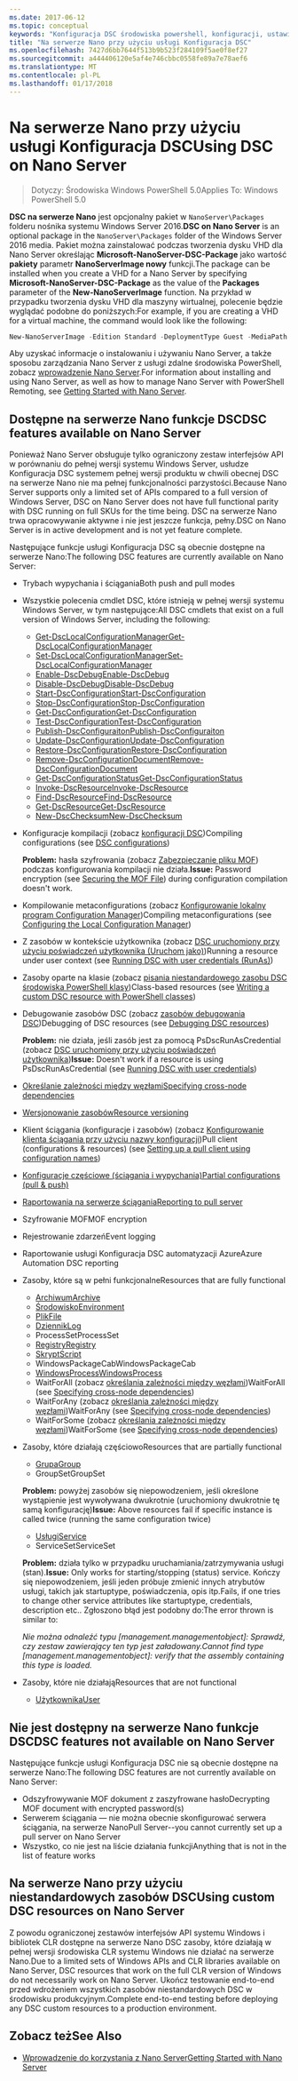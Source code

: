 ```yaml
---
ms.date: 2017-06-12
ms.topic: conceptual
keywords: "Konfiguracja DSC środowiska powershell, konfiguracji, ustawienia"
title: "Na serwerze Nano przy użyciu usługi Konfiguracja DSC"
ms.openlocfilehash: 7427d6bb7644f513b9b523f284109f5ae0f8ef27
ms.sourcegitcommit: a444406120e5af4e746cbbc0558fe89a7e78aef6
ms.translationtype: MT
ms.contentlocale: pl-PL
ms.lasthandoff: 01/17/2018
---
```

# <a name="using-dsc-on-nano-server"></a><span data-ttu-id="0bdb8-103">Na serwerze Nano przy użyciu usługi Konfiguracja DSC</span><span class="sxs-lookup"><span data-stu-id="0bdb8-103">Using DSC on Nano Server</span></span>

> <span data-ttu-id="0bdb8-104">Dotyczy: Środowiska Windows PowerShell 5.0</span><span class="sxs-lookup"><span data-stu-id="0bdb8-104">Applies To: Windows PowerShell 5.0</span></span>

<span data-ttu-id="0bdb8-105">**DSC na serwerze Nano** jest opcjonalny pakiet w `NanoServer\Packages` folderu nośnika systemu Windows Server 2016.</span><span class="sxs-lookup"><span data-stu-id="0bdb8-105">**DSC on Nano Server** is an optional package in the `NanoServer\Packages` folder of the Windows Server 2016 media.</span></span> <span data-ttu-id="0bdb8-106">Pakiet można zainstalować podczas tworzenia dysku VHD dla Nano Server określając **Microsoft-NanoServer-DSC-Package** jako wartość **pakiety** parametr **NanoServerImage nowy**  funkcji.</span><span class="sxs-lookup"><span data-stu-id="0bdb8-106">The package can be installed when you create a VHD for a Nano Server by specifying **Microsoft-NanoServer-DSC-Package** as the value of the **Packages** parameter of the **New-NanoServerImage** function.</span></span> <span data-ttu-id="0bdb8-107">Na przykład w przypadku tworzenia dysku VHD dla maszyny wirtualnej, polecenie będzie wyglądać podobne do poniższych:</span><span class="sxs-lookup"><span data-stu-id="0bdb8-107">For example, if you are creating a VHD for a virtual machine, the command would look like the following:</span></span>

```powershell
New-NanoServerImage -Edition Standard -DeploymentType Guest -MediaPath f:\ -BasePath .\Base -TargetPath .\Nano1\Nano.vhd -ComputerName Nano1 -Packages Microsoft-NanoServer-DSC-Package
```

<span data-ttu-id="0bdb8-108">Aby uzyskać informacje o instalowaniu i używaniu Nano Server, a także sposobu zarządzania Nano Server z usługi zdalne środowiska PowerShell, zobacz [wprowadzenie Nano Server](https://technet.microsoft.com/en-us/library/mt126167.aspx).</span><span class="sxs-lookup"><span data-stu-id="0bdb8-108">For information about installing and using Nano Server, as well as how to manage Nano Server with PowerShell Remoting, see [Getting Started with Nano Server](https://technet.microsoft.com/en-us/library/mt126167.aspx).</span></span>


## <a name="dsc-features-available-on-nano-server"></a><span data-ttu-id="0bdb8-109">Dostępne na serwerze Nano funkcje DSC</span><span class="sxs-lookup"><span data-stu-id="0bdb8-109">DSC features available on Nano Server</span></span>

 <span data-ttu-id="0bdb8-110">Ponieważ Nano Server obsługuje tylko ograniczony zestaw interfejsów API w porównaniu do pełnej wersji systemu Windows Server, usłudze Konfiguracja DSC systemem pełnej wersji produktu w chwili obecnej DSC na serwerze Nano nie ma pełnej funkcjonalności parzystości.</span><span class="sxs-lookup"><span data-stu-id="0bdb8-110">Because Nano Server supports only a limited set of APIs compared to a full version of Windows Server, DSC on Nano Server does not have full functional parity with DSC running on full SKUs for the time being.</span></span> <span data-ttu-id="0bdb8-111">DSC na serwerze Nano trwa opracowywanie aktywne i nie jest jeszcze funkcja, pełny.</span><span class="sxs-lookup"><span data-stu-id="0bdb8-111">DSC on Nano Server is in active development and is not yet feature complete.</span></span>
 
 <span data-ttu-id="0bdb8-112">Następujące funkcje usługi Konfiguracja DSC są obecnie dostępne na serwerze Nano:</span><span class="sxs-lookup"><span data-stu-id="0bdb8-112">The following DSC features are currently available on Nano Server:</span></span> 


* <span data-ttu-id="0bdb8-113">Trybach wypychania i ściągania</span><span class="sxs-lookup"><span data-stu-id="0bdb8-113">Both push and pull modes</span></span>

* <span data-ttu-id="0bdb8-114">Wszystkie polecenia cmdlet DSC, które istnieją w pełnej wersji systemu Windows Server, w tym następujące:</span><span class="sxs-lookup"><span data-stu-id="0bdb8-114">All DSC cmdlets that exist on a full version of Windows Server, including the following:</span></span> 
  * [<span data-ttu-id="0bdb8-115">Get-DscLocalConfigurationManager</span><span class="sxs-lookup"><span data-stu-id="0bdb8-115">Get-DscLocalConfigurationManager</span></span>](https://technet.microsoft.com/en-us/library/dn407378.aspx)
  * [<span data-ttu-id="0bdb8-116">Set-DscLocalConfigurationManager</span><span class="sxs-lookup"><span data-stu-id="0bdb8-116">Set-DscLocalConfigurationManager</span></span>](https://technet.microsoft.com/en-us/library/dn521621.aspx)   
  * [<span data-ttu-id="0bdb8-117">Enable-DscDebug</span><span class="sxs-lookup"><span data-stu-id="0bdb8-117">Enable-DscDebug</span></span>](https://technet.microsoft.com/en-us/library/mt517870.aspx)
  * [<span data-ttu-id="0bdb8-118">Disable-DscDebug</span><span class="sxs-lookup"><span data-stu-id="0bdb8-118">Disable-DscDebug</span></span>](https://technet.microsoft.com/en-us/library/mt517872.aspx)       
  * [<span data-ttu-id="0bdb8-119">Start-DscConfiguration</span><span class="sxs-lookup"><span data-stu-id="0bdb8-119">Start-DscConfiguration</span></span>](https://technet.microsoft.com/en-us/library/dn521623.aspx)
  * [<span data-ttu-id="0bdb8-120">Stop-DscConfiguration</span><span class="sxs-lookup"><span data-stu-id="0bdb8-120">Stop-DscConfiguration</span></span>](https://technet.microsoft.com/en-us/library/mt143542.aspx)
  * [<span data-ttu-id="0bdb8-121">Get-DscConfiguration</span><span class="sxs-lookup"><span data-stu-id="0bdb8-121">Get-DscConfiguration</span></span>](https://technet.microsoft.com/en-us/library/dn407379.aspx)
  * [<span data-ttu-id="0bdb8-122">Test-DscConfiguration</span><span class="sxs-lookup"><span data-stu-id="0bdb8-122">Test-DscConfiguration</span></span>](https://technet.microsoft.com/en-us/library/dn407382.aspx)      
  * [<span data-ttu-id="0bdb8-123">Publish-DscConfiguraiton</span><span class="sxs-lookup"><span data-stu-id="0bdb8-123">Publish-DscConfiguraiton</span></span>](https://technet.microsoft.com/en-us/library/mt517875.aspx) 
  * [<span data-ttu-id="0bdb8-124">Update-DscConfiguration</span><span class="sxs-lookup"><span data-stu-id="0bdb8-124">Update-DscConfiguration</span></span>](https://technet.microsoft.com/en-us/library/mt143541.aspx)
  * [<span data-ttu-id="0bdb8-125">Restore-DscConfiguration</span><span class="sxs-lookup"><span data-stu-id="0bdb8-125">Restore-DscConfiguration</span></span>](https://technet.microsoft.com/en-us/library/dn407383.aspx)
  * [<span data-ttu-id="0bdb8-126">Remove-DscConfigurationDocument</span><span class="sxs-lookup"><span data-stu-id="0bdb8-126">Remove-DscConfigurationDocument</span></span>](https://technet.microsoft.com/en-us/library/mt143544.aspx)
  * [<span data-ttu-id="0bdb8-127">Get-DscConfigurationStatus</span><span class="sxs-lookup"><span data-stu-id="0bdb8-127">Get-DscConfigurationStatus</span></span>](https://technet.microsoft.com/en-us/library/mt517868.aspx)
  * [<span data-ttu-id="0bdb8-128">Invoke-DscResource</span><span class="sxs-lookup"><span data-stu-id="0bdb8-128">Invoke-DscResource</span></span>](https://technet.microsoft.com/en-us/library/mt517869.aspx)
  * [<span data-ttu-id="0bdb8-129">Find-DscResource</span><span class="sxs-lookup"><span data-stu-id="0bdb8-129">Find-DscResource</span></span>](https://technet.microsoft.com/en-us/library/mt517874.aspx)
  * [<span data-ttu-id="0bdb8-130">Get-DscResource</span><span class="sxs-lookup"><span data-stu-id="0bdb8-130">Get-DscResource</span></span>](https://technet.microsoft.com/en-us/library/dn521625.aspx)
  * [<span data-ttu-id="0bdb8-131">New-DscChecksum</span><span class="sxs-lookup"><span data-stu-id="0bdb8-131">New-DscChecksum</span></span>](https://technet.microsoft.com/en-us/library/dn521622.aspx)    

* <span data-ttu-id="0bdb8-132">Konfiguracje kompilacji (zobacz [konfiguracji DSC](configurations.md))</span><span class="sxs-lookup"><span data-stu-id="0bdb8-132">Compiling configurations (see [DSC configurations](configurations.md))</span></span>

  <span data-ttu-id="0bdb8-133">**Problem:** hasła szyfrowania (zobacz [Zabezpieczanie pliku MOF](securemof.md)) podczas konfigurowania kompilacji nie działa.</span><span class="sxs-lookup"><span data-stu-id="0bdb8-133">**Issue:** Password encryption (see [Securing the MOF File](securemof.md)) during configuration compilation doesn't work.</span></span>

* <span data-ttu-id="0bdb8-134">Kompilowanie metaconfigurations (zobacz [Konfigurowanie lokalny program Configuration Manager](metaConfig.md))</span><span class="sxs-lookup"><span data-stu-id="0bdb8-134">Compiling metaconfigurations (see [Configuring the Local Configuration Manager](metaConfig.md))</span></span>

* <span data-ttu-id="0bdb8-135">Z zasobów w kontekście użytkownika (zobacz [DSC uruchomiony przy użyciu poświadczeń użytkownika (Uruchom jako)](runAsUser.md))</span><span class="sxs-lookup"><span data-stu-id="0bdb8-135">Running a resource under user context (see [Running DSC with user credentials (RunAs)](runAsUser.md))</span></span>

* <span data-ttu-id="0bdb8-136">Zasoby oparte na klasie (zobacz [pisania niestandardowego zasobu DSC środowiska PowerShell klasy](authoringResourceClass.md))</span><span class="sxs-lookup"><span data-stu-id="0bdb8-136">Class-based resources (see [Writing a custom DSC resource with PowerShell classes](authoringResourceClass.md))</span></span>

* <span data-ttu-id="0bdb8-137">Debugowanie zasobów DSC (zobacz [zasobów debugowania DSC](debugresource.md))</span><span class="sxs-lookup"><span data-stu-id="0bdb8-137">Debugging of DSC resources (see [Debugging DSC resources](debugresource.md))</span></span>
  
  <span data-ttu-id="0bdb8-138">**Problem:** nie działa, jeśli zasób jest za pomocą PsDscRunAsCredential (zobacz [DSC uruchomiony przy użyciu poświadczeń użytkownika](runAsUser.md))</span><span class="sxs-lookup"><span data-stu-id="0bdb8-138">**Issue:** Doesn't work if a resource is using PsDscRunAsCredential (see [Running DSC with user credentials](runAsUser.md))</span></span>

* [<span data-ttu-id="0bdb8-139">Określanie zależności między węzłami</span><span class="sxs-lookup"><span data-stu-id="0bdb8-139">Specifying cross-node dependencies</span></span>](crossNodeDependencies.md) 

* [<span data-ttu-id="0bdb8-140">Wersjonowanie zasobów</span><span class="sxs-lookup"><span data-stu-id="0bdb8-140">Resource versioning</span></span>](sxsResource.md)

* <span data-ttu-id="0bdb8-141">Klient ściągania (konfiguracje i zasobów) (zobacz [Konfigurowanie klienta ściągania przy użyciu nazwy konfiguracji](pullClientConfigNames.md))</span><span class="sxs-lookup"><span data-stu-id="0bdb8-141">Pull client (configurations & resources) (see [Setting up a pull client using configuration names](pullClientConfigNames.md))</span></span>

* [<span data-ttu-id="0bdb8-142">Konfiguracje częściowe (ściągania i wypychania)</span><span class="sxs-lookup"><span data-stu-id="0bdb8-142">Partial configurations (pull & push)</span></span>](partialConfigs.md)

* [<span data-ttu-id="0bdb8-143">Raportowania na serwerze ściągania</span><span class="sxs-lookup"><span data-stu-id="0bdb8-143">Reporting to pull server</span></span>](reportServer.md) 

* <span data-ttu-id="0bdb8-144">Szyfrowanie MOF</span><span class="sxs-lookup"><span data-stu-id="0bdb8-144">MOF encryption</span></span>

* <span data-ttu-id="0bdb8-145">Rejestrowanie zdarzeń</span><span class="sxs-lookup"><span data-stu-id="0bdb8-145">Event logging</span></span>

* <span data-ttu-id="0bdb8-146">Raportowanie usługi Konfiguracja DSC automatyzacji Azure</span><span class="sxs-lookup"><span data-stu-id="0bdb8-146">Azure Automation DSC reporting</span></span>

* <span data-ttu-id="0bdb8-147">Zasoby, które są w pełni funkcjonalne</span><span class="sxs-lookup"><span data-stu-id="0bdb8-147">Resources that are fully functional</span></span>
  * [<span data-ttu-id="0bdb8-148">Archiwum</span><span class="sxs-lookup"><span data-stu-id="0bdb8-148">Archive</span></span>](archiveResource.md)
  * [<span data-ttu-id="0bdb8-149">Środowisko</span><span class="sxs-lookup"><span data-stu-id="0bdb8-149">Environment</span></span>](environmentResource.md)
  * [<span data-ttu-id="0bdb8-150">Plik</span><span class="sxs-lookup"><span data-stu-id="0bdb8-150">File</span></span>](fileResource.md)
  * [<span data-ttu-id="0bdb8-151">Dziennik</span><span class="sxs-lookup"><span data-stu-id="0bdb8-151">Log</span></span>](logResource.md)
  * <span data-ttu-id="0bdb8-152">ProcessSet</span><span class="sxs-lookup"><span data-stu-id="0bdb8-152">ProcessSet</span></span>
  * [<span data-ttu-id="0bdb8-153">Registry</span><span class="sxs-lookup"><span data-stu-id="0bdb8-153">Registry</span></span>](registryResource.md)
  * [<span data-ttu-id="0bdb8-154">Skrypt</span><span class="sxs-lookup"><span data-stu-id="0bdb8-154">Script</span></span>](scriptResource.md)
  * <span data-ttu-id="0bdb8-155">WindowsPackageCab</span><span class="sxs-lookup"><span data-stu-id="0bdb8-155">WindowsPackageCab</span></span>
  * [<span data-ttu-id="0bdb8-156">WindowsProcess</span><span class="sxs-lookup"><span data-stu-id="0bdb8-156">WindowsProcess</span></span>](windowsProcessResource.md)
  * <span data-ttu-id="0bdb8-157">WaitForAll (zobacz [określania zależności między węzłami](crossNodeDependencies.md))</span><span class="sxs-lookup"><span data-stu-id="0bdb8-157">WaitForAll (see [Specifying cross-node dependencies](crossNodeDependencies.md))</span></span>
  * <span data-ttu-id="0bdb8-158">WaitForAny (zobacz [określania zależności między węzłami](crossNodeDependencies.md))</span><span class="sxs-lookup"><span data-stu-id="0bdb8-158">WaitForAny (see [Specifying cross-node dependencies](crossNodeDependencies.md))</span></span>
  * <span data-ttu-id="0bdb8-159">WaitForSome (zobacz [określania zależności między węzłami](crossNodeDependencies.md))</span><span class="sxs-lookup"><span data-stu-id="0bdb8-159">WaitForSome (see [Specifying cross-node dependencies](crossNodeDependencies.md))</span></span>

* <span data-ttu-id="0bdb8-160">Zasoby, które działają częściowo</span><span class="sxs-lookup"><span data-stu-id="0bdb8-160">Resources that are partially functional</span></span>
  * [<span data-ttu-id="0bdb8-161">Grupa</span><span class="sxs-lookup"><span data-stu-id="0bdb8-161">Group</span></span>](groupResource.md)
  * <span data-ttu-id="0bdb8-162">GroupSet</span><span class="sxs-lookup"><span data-stu-id="0bdb8-162">GroupSet</span></span>
  
  <span data-ttu-id="0bdb8-163">**Problem:** powyżej zasobów się niepowodzeniem, jeśli określone wystąpienie jest wywoływana dwukrotnie (uruchomiony dwukrotnie tę samą konfigurację)</span><span class="sxs-lookup"><span data-stu-id="0bdb8-163">**Issue:** Above resources fail if specific instance is called twice (running the same configuration twice)</span></span>
  
  * [<span data-ttu-id="0bdb8-164">Usługi</span><span class="sxs-lookup"><span data-stu-id="0bdb8-164">Service</span></span>](serviceResource.md)
  * <span data-ttu-id="0bdb8-165">ServiceSet</span><span class="sxs-lookup"><span data-stu-id="0bdb8-165">ServiceSet</span></span>
  
  <span data-ttu-id="0bdb8-166">**Problem:** działa tylko w przypadku uruchamiania/zatrzymywania usługi (stan).</span><span class="sxs-lookup"><span data-stu-id="0bdb8-166">**Issue:** Only works for starting/stopping (status) service.</span></span> <span data-ttu-id="0bdb8-167">Kończy się niepowodzeniem, jeśli jeden próbuje zmienić innych atrybutów usługi, takich jak startuptype, poświadczenia, opis itp.</span><span class="sxs-lookup"><span data-stu-id="0bdb8-167">Fails, if one tries to change other service attributes like startuptype, credentials, description etc..</span></span> <span data-ttu-id="0bdb8-168">Zgłoszono błąd jest podobny do:</span><span class="sxs-lookup"><span data-stu-id="0bdb8-168">The error thrown is similar to:</span></span>
  
  <span data-ttu-id="0bdb8-169">*Nie można odnaleźć typu [management.managementobject]: Sprawdź, czy zestaw zawierający ten typ jest załadowany.*</span><span class="sxs-lookup"><span data-stu-id="0bdb8-169">*Cannot find type [management.managementobject]: verify that the assembly containing this type is loaded.*</span></span>
  
* <span data-ttu-id="0bdb8-170">Zasoby, które nie działają</span><span class="sxs-lookup"><span data-stu-id="0bdb8-170">Resources that are not functional</span></span>
  * [<span data-ttu-id="0bdb8-171">Użytkownika</span><span class="sxs-lookup"><span data-stu-id="0bdb8-171">User</span></span>](userResource.md)
  

## <a name="dsc-features-not-available-on-nano-server"></a><span data-ttu-id="0bdb8-172">Nie jest dostępny na serwerze Nano funkcje DSC</span><span class="sxs-lookup"><span data-stu-id="0bdb8-172">DSC features not available on Nano Server</span></span>

<span data-ttu-id="0bdb8-173">Następujące funkcje usługi Konfiguracja DSC nie są obecnie dostępne na serwerze Nano:</span><span class="sxs-lookup"><span data-stu-id="0bdb8-173">The following DSC features are not currently available on Nano Server:</span></span>

* <span data-ttu-id="0bdb8-174">Odszyfrowywanie MOF dokument z zaszyfrowane hasło</span><span class="sxs-lookup"><span data-stu-id="0bdb8-174">Decrypting MOF document with encrypted password(s)</span></span> 
* <span data-ttu-id="0bdb8-175">Serwerem ściągania — nie można obecnie skonfigurować serwera ściągania, na serwerze Nano</span><span class="sxs-lookup"><span data-stu-id="0bdb8-175">Pull Server--you cannot currently set up a pull server on Nano Server</span></span>
* <span data-ttu-id="0bdb8-176">Wszystko, co nie jest na liście działania funkcji</span><span class="sxs-lookup"><span data-stu-id="0bdb8-176">Anything that is not in the list of feature works</span></span>

## <a name="using-custom-dsc-resources-on-nano-server"></a><span data-ttu-id="0bdb8-177">Na serwerze Nano przy użyciu niestandardowych zasobów DSC</span><span class="sxs-lookup"><span data-stu-id="0bdb8-177">Using custom DSC resources on Nano Server</span></span>
 
<span data-ttu-id="0bdb8-178">Z powodu ograniczonej zestawów interfejsów API systemu Windows i bibliotek CLR dostępne na serwerze Nano DSC zasoby, które działają w pełnej wersji środowiska CLR systemu Windows nie działać na serwerze Nano.</span><span class="sxs-lookup"><span data-stu-id="0bdb8-178">Due to a limited sets of Windows APIs and CLR libraries available on Nano Server, DSC resources that work on the full CLR version of Windows do not necessarily work on Nano Server.</span></span> <span data-ttu-id="0bdb8-179">Ukończ testowanie end-to-end przed wdrożeniem wszystkich zasobów niestandardowych DSC w środowisku produkcyjnym.</span><span class="sxs-lookup"><span data-stu-id="0bdb8-179">Complete end-to-end testing before deploying any DSC custom resources to a production environment.</span></span>

## <a name="see-also"></a><span data-ttu-id="0bdb8-180">Zobacz też</span><span class="sxs-lookup"><span data-stu-id="0bdb8-180">See Also</span></span>
- [<span data-ttu-id="0bdb8-181">Wprowadzenie do korzystania z Nano Server</span><span class="sxs-lookup"><span data-stu-id="0bdb8-181">Getting Started with Nano Server</span></span>](https://technet.microsoft.com/en-us/library/mt126167.aspx)

